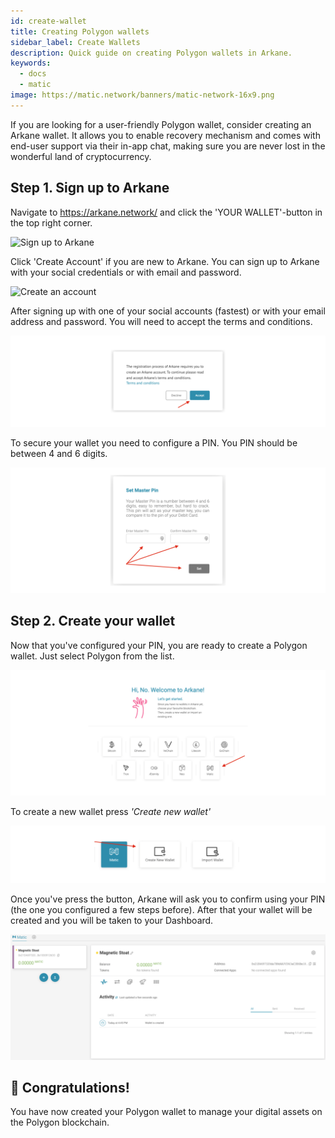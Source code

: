 ```yaml
---
id: create-wallet
title: Creating Polygon wallets
sidebar_label: Create Wallets
description: Quick guide on creating Polygon wallets in Arkane.
keywords:
  - docs
  - matic
image: https://matic.network/banners/matic-network-16x9.png
---
```


If you are looking for a user-friendly Polygon wallet, consider creating an Arkane wallet. It allows you to enable recovery mechanism and comes with end-user support via their in-app chat, making sure you are never lost in the wonderful land of cryptocurrency.

## Step 1. Sign up to Arkane

Navigate to https://arkane.network/ and click the 'YOUR WALLET'-button in the top right corner.

![Sign up to Arkane](img/01.png)

Click 'Create Account' if you are new to Arkane. You can sign up to Arkane with your social credentials or with email and password.

![Create an account](img/02.png)

After signing up with one of your social accounts (fastest) or with your email address and password. You will need to accept the terms and conditions.

![Accept the terms & conditions](img/03.png)

To secure your wallet you need to configure a PIN. You PIN should be between 4 and 6 digits.

![Configure Wallet PIN](img/04.png)

## Step 2. Create your wallet
Now that you've configured your PIN, you are ready to create a Polygon wallet. Just select Polygon from the list.

![Select the Polygon blockchain](img/05.png)

To create a new wallet press *'Create new wallet'*

![Create a new wallet](img/06.png)

Once you've press the button, Arkane will ask you to confirm using your PIN (the one you configured a few steps before). After that your wallet will be created and you will be taken to your Dashboard.

![Wallet Dashboard](img/07.png)

## 🥳 Congratulations!

You have now created your Polygon wallet to manage your digital assets on the Polygon blockchain. 


